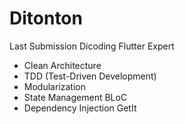 # Ditonton

Last Submission Dicoding Flutter Expert
- Clean Architecture
- TDD (Test-Driven Development)
- Modularization
- State Management BLoC
- Dependency Injection GetIt